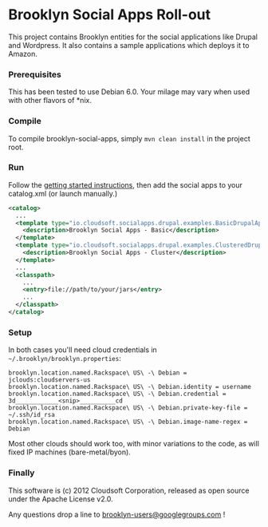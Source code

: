 Brooklyn Social Apps Roll-out
======================

This project contains Brooklyn entities for the social applications like Drupal and Wordpress. It also contains a sample applications
which deploys it to Amazon.

### Prerequisites

This has been tested to use Debian 6.0. Your milage may vary when used with other flavors of *nix.

### Compile

To compile brooklyn-social-apps, simply `mvn clean install` in the project root.

### Run

Follow the [getting started instructions](http://brooklyncentral.github.com/use/guide/quickstart/index.html), then add the social apps to your catalog.xml (or launch manually.)

```xml
<catalog>
  ...
  <template type="io.cloudsoft.socialapps.drupal.examples.BasicDrupalApp" name="Basic Drupal App">
    <description>Brooklyn Social Apps - Basic</description>
  </template>
  <template type="io.cloudsoft.socialapps.drupal.examples.ClusteredDrupalApp" name="Clustered Drupal App">
    <description>Brooklyn Social Apps - Cluster</description>
  </template>
  ...
  <classpath>
    ...
    <entry>file://path/to/your/jars</entry>
    ...
  </classpath>
</catalog>


```

### Setup

In both cases you'll need cloud credentials in `~/.brooklyn/brooklyn.properties`:

```
brooklyn.location.named.Rackspace\ US\ -\ Debian = jclouds:cloudservers-us
brooklyn.location.named.Rackspace\ US\ -\ Debian.identity = username
brooklyn.location.named.Rackspace\ US\ -\ Debian.credential = 3d____________<snip>__________cd
brooklyn.location.named.Rackspace\ US\ -\ Debian.private-key-file = ~/.ssh/id_rsa
brooklyn.location.named.Rackspace\ US\ -\ Debian.image-name-regex = Debian
```

Most other clouds should work too, with minor variations to the code, as will fixed IP machines (bare-metal/byon).


### Finally

This software is (c) 2012 Cloudsoft Corporation, released as open source under the Apache License v2.0.

Any questions drop a line to brooklyn-users@googlegroups.com !
